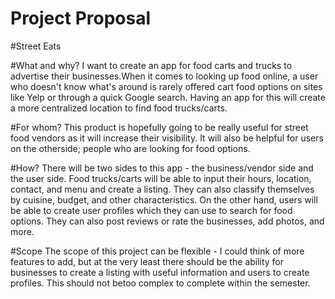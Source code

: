 # Project Proposal


#Street Eats

#What and why?
I want to create an app for food carts and trucks to advertise their businesses.When it comes to looking up food online, a user who doesn't know what's around is rarely offered cart food options on sites like Yelp or through a quick Google search. Having an app for this will create a more centralized location to find food trucks/carts.  


#For whom?
This product is hopefully going to be really useful for street food vendors as it will increase their visibility. It will also be helpful for users on the otherside; people who are looking for food options.

#How?
There will be two sides to this app - the business/vendor side and the user side. Food trucks/carts will be able to input their hours, location, contact, and menu and create a listing. They can also classify themselves by cuisine, budget, and other characteristics. On the other hand, users will be able to create user profiles which they can use to search for food options. They can also post reviews or rate the businesses, add photos, and more. 

#Scope
The scope of this project can be flexible - I could think of more features to add, but at the very least there should be the ability for businesses to create a listing with useful information and users to create profiles. This should not betoo complex to complete within the semester.
